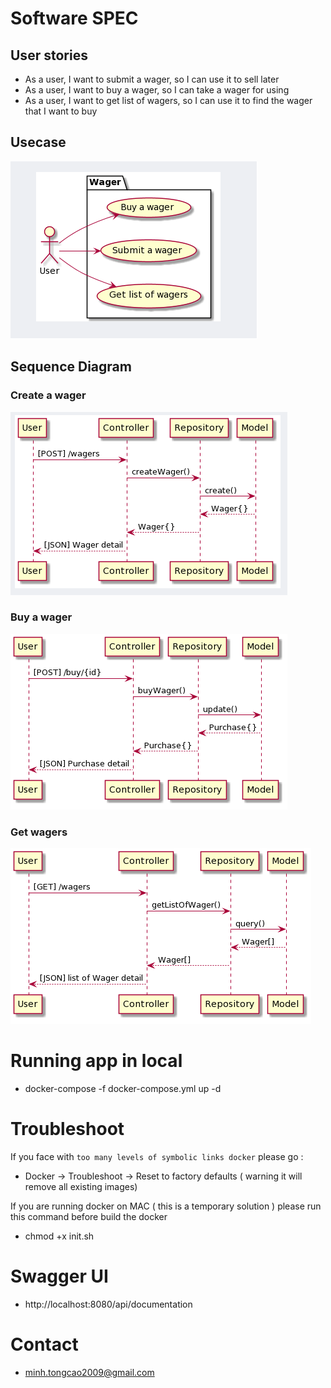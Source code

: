 # Software SPEC
## User stories
- As a user, I want to submit a wager, so I can use it to sell later
- As a user, I want to buy a wager, so I can take a wager for using
- As a user, I want to get list of wagers, so I can use it to find the wager that I want to buy

## Usecase
![Usecase](./docs/usecase.png "Usecase")

## Sequence Diagram
### Create a wager
![Create a wager](./docs/createWager.png "createWager")
### Buy a wager
![Buy a wager](./docs/buyWager.png "buyWager")
### Get wagers
![Get wagers](./docs/getWager.png "getWager")

# Running app in local
- docker-compose -f docker-compose.yml up -d
# Troubleshoot
If you face with `too many levels of symbolic links docker` please go : 
- Docker -> Troubleshoot -> Reset to factory defaults ( warning it will remove all existing images)

If you are running docker on MAC ( this is a temporary solution ) please run this command before build the docker 

- chmod +x init.sh

# Swagger UI
- http://localhost:8080/api/documentation

# Contact
- minh.tongcao2009@gmail.com